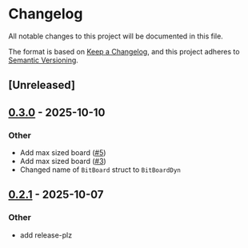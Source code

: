 # Changelog

All notable changes to this project will be documented in this file.

The format is based on [Keep a Changelog](https://keepachangelog.com/en/1.0.0/),
and this project adheres to [Semantic Versioning](https://semver.org/spec/v2.0.0.html).

## [Unreleased]

## [0.3.0](https://github.com/natemcintosh/bit-board/compare/v0.2.1...v0.3.0) - 2025-10-10

### Other

- Add max sized board ([#5](https://github.com/natemcintosh/bit-board/pull/5))
- Add max sized board ([#3](https://github.com/natemcintosh/bit-board/pull/3))
- Changed name of `BitBoard` struct to `BitBoardDyn`

## [0.2.1](https://github.com/natemcintosh/bit-board/compare/v0.2.0...v0.2.1) - 2025-10-07

### Other

- add release-plz
